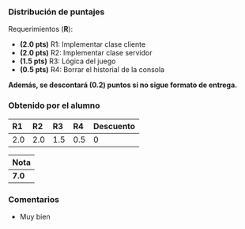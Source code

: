 ﻿### Distribución de puntajes

Requerimientos (**R**):

* **(2.0 pts)** R1: Implementar clase cliente
* **(2.0 pts)** R2: Implementar clase servidor
* **(1.5 pts)** R3: Lógica del juego
* **(0.5 pts)** R4: Borrar el historial de la consola

**Además, se descontará (0.2) puntos si no sigue formato de entrega.**

### Obtenido por el alumno
| R1 | R2 | R3 | R4 | Descuento |
|:---|:---|:---|:---|:----------|
| 2.0 | 2.0 | 1.5 | 0.5 | 0 |

| Nota |
|:-----|
| **7.0** |

### Comentarios

* Muy bien
